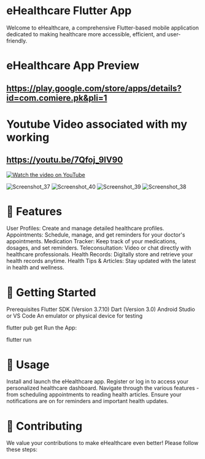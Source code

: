 # eHealthcare Flutter App
Welcome to eHealthcare, a comprehensive Flutter-based mobile application dedicated to making healthcare more accessible, efficient, and user-friendly.

# eHealthcare App Preview

## https://play.google.com/store/apps/details?id=com.comiere.pk&pli=1


# Youtube Video associated with my working
## https://youtu.be/7Qfoj_9lV90

[![Watch the video on YouTube](https://img.youtube.com/vi/7Qfoj_9lV90/maxresdefault.jpg)](https://youtu.be/7Qfoj_9lV90)



![Screenshot_37](https://github.com/stuartgregorysharpe/eHealthCare.MobileApp.using.Flutter/assets/137684294/b16b5c55-02b1-4e41-b833-7e7f5e31da9e)
![Screenshot_40](https://github.com/stuartgregorysharpe/eHealthCare.MobileApp.using.Flutter/assets/137684294/b7397675-2c1e-46a5-8d0e-bfab842d2e2f)
![Screenshot_39](https://github.com/stuartgregorysharpe/eHealthCare.MobileApp.using.Flutter/assets/137684294/d0cf36e7-062a-480f-8ee5-12aa5a5cc120)
![Screenshot_38](https://github.com/stuartgregorysharpe/eHealthCare.MobileApp.using.Flutter/assets/137684294/50f8f843-2000-45b6-a37e-14553845a3e5)

# 🌟 Features
User Profiles: Create and manage detailed healthcare profiles.
Appointments: Schedule, manage, and get reminders for your doctor's appointments.
Medication Tracker: Keep track of your medications, dosages, and set reminders.
Teleconsultation: Video or chat directly with healthcare professionals.
Health Records: Digitally store and retrieve your health records anytime.
Health Tips & Articles: Stay updated with the latest in health and wellness.

# 🚀 Getting Started
Prerequisites
Flutter SDK (Version 3.7.10)
Dart (Version 3.0)
Android Studio or VS Code
An emulator or physical device for testing

flutter pub get
Run the App:

flutter run

# 📖 Usage
Install and launch the eHealthcare app.
Register or log in to access your personalized healthcare dashboard.
Navigate through the various features - from scheduling appointments to reading health articles.
Ensure your notifications are on for reminders and important health updates.

# 🤝 Contributing
We value your contributions to make eHealthcare even better! Please follow these steps:





